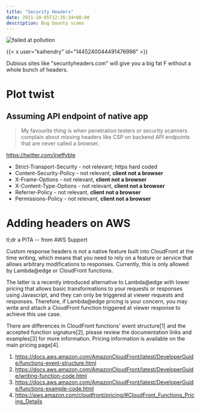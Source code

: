 ```yaml
---
title: "Security Headers"
date: 2021-10-05T12:35:34+08:00
description: Bug bounty scams
---
```


<img src="https://s.natalian.org/2021-10-05/fail.png" alt="failed at pollution">

{{< x user="kaihendry" id="1445240044491476996" >}}

Dubious sites like "securityheaders.com" will give you a big fat F without a whole bunch of headers.

# Plot twist

## Assuming API endpoint of native app

> My favourite thing is when penetration testers or security scanners complain
> about missing headers like CSP on backend API endpoints that are never called
> a browser.

https://twitter.com/ineffyble

- Strict-Transport-Security - not relevant; https hard coded
- Content-Security-Policy - not relevant, **client not a browser**
- X-Frame-Options - not relevant, **client not a browser**
- X-Content-Type-Options - not relevant, **client not a browser**
- Referrer-Policy - not relevant, **client not a browser**
- Permissions-Policy - not relevant, **client not a browser**

# Adding headers on AWS

tl;dr a PITA -- from AWS Support

Custom response headers is not a native feature built into CloudFront at the
time writing, which means that you need to rely on a feature or service that
allows arbitrary modifications to responses. Currently, this is only allowed by
Lambda@edge or CloudFront functions.

The latter is a recently introduced alternative to Lambda@edge with lower
pricing that allows basic transformations to your requests or responses using
Javascript, and they can only be triggered at viewer requests and responses.
Therefore, if Lambda@edge pricing is your concern, you may write and attach a
CloudFront function triggered at viewer response to achieve this use case.

There are differences in CloudFront functions' event structure[1] and the
accepted function signature[2], please review the documentation links and
examples[3] for more information. Pricing information is available on the main
pricing page[4].

1. https://docs.aws.amazon.com/AmazonCloudFront/latest/DeveloperGuide/functions-event-structure.html
2. https://docs.aws.amazon.com/AmazonCloudFront/latest/DeveloperGuide/writing-function-code.html
3. https://docs.aws.amazon.com/AmazonCloudFront/latest/DeveloperGuide/functions-example-code.html
4. https://aws.amazon.com/cloudfront/pricing/#CloudFront_Functions_Pricing_Details

